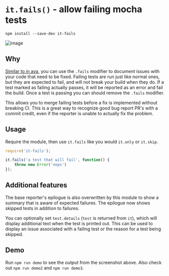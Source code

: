 # `it.fails()` - allow failing mocha tests

```
npm install --save-dev it-fails
```

![image](https://user-images.githubusercontent.com/1958812/36939645-42c6308e-1ee9-11e8-9f9e-77adc571fd32.png)

## Why

[Similar to in ava](https://github.com/avajs/ava#failing-tests), you can use the `.fails` modifier to document issues with your code that need to be fixed. Failing tests are run just like normal ones, but they are expected to fail, and will not break your build when they do. If a test marked as failing actually passes, it will be reported as an error and fail the build.   Once a test is passing you can should remove the `.fails` modifier.

This allows you to merge failing tests before a fix is implemented without breaking CI. This is a great way to recognize good bug report PR's with a commit credit, even if the reporter is unable to actually fix the problem.

## Usage

Require the module, then use `it.fails` like you would `it.only` or `it.skip`.

```js
require('it-fails');

it.fails('a test that will fail', function() {
    throw new Error('oops')
});
```

## Additional features

The base reporter's epilogue is also overwritten by this module to show a summary that is aware of expected failures.  The epilogue now shows skipped tests in addition to failures.  

You can optionally set `test.details` (`test` is returned from `it`), which will display additional text when the test is printed out.  This can be used to display an issue associated with a failing test or the reason for a test being skipped.

## Demo

Run `npm run demo` to see the output from the screenshot above.  Also check out `npm run demo2` and `npm run demo3`.